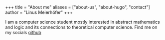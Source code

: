 +++
title = "About me"
aliases = ["about-us", "about-hugo", "contact"]
author = "Linus Meierhöfer"
+++

I am a computer science student mostly interested in abstract mathematics and logic and its connections to theoretical computer science.
Find me on my socials [github](https://github.com/Lxixnxuxs)